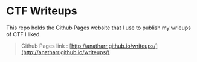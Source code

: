# CTF Writeups

This repo holds the Github Pages website that I use to publish my wrieups of CTF I liked.

> Github Pages link : [http://anatharr.github.io/writeups/](http://anatharr.github.io/writeups/)